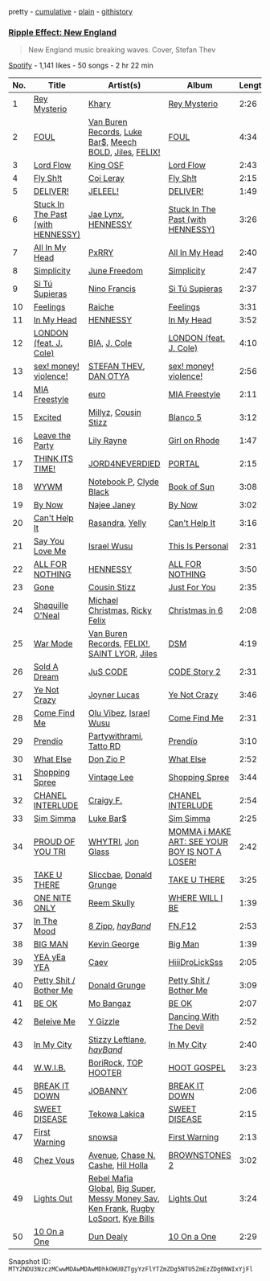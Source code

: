 pretty - [cumulative](/playlists/cumulative/37i9dQZF1DX37T6O68lz4o.md) - [plain](/playlists/plain/37i9dQZF1DX37T6O68lz4o) - [githistory](https://github.githistory.xyz/mackorone/spotify-playlist-archive/blob/main/playlists/plain/37i9dQZF1DX37T6O68lz4o)

### [Ripple Effect: New England](https://open.spotify.com/playlist/37i9dQZF1DX37T6O68lz4o)

> New England music breaking waves\. Cover, Stefan Thev

[Spotify](https://open.spotify.com/user/spotify) - 1,141 likes - 50 songs - 2 hr 22 min

| No. | Title | Artist(s) | Album | Length |
|---|---|---|---|---|
| 1 | [Rey Mysterio](https://open.spotify.com/track/5lMANswgAGvs6C8lUIQHxH) | [Khary](https://open.spotify.com/artist/4489Zgs4RNq2ZtSh3UnOxZ) | [Rey Mysterio](https://open.spotify.com/album/06qkxi5dRtOx8Wtzu0XSc5) | 2:26 |
| 2 | [FOUL](https://open.spotify.com/track/1vSswbc405HtunKunj9UnM) | [Van Buren Records](https://open.spotify.com/artist/2T6EOVQ5lAQc64poyLnXmj), [Luke Bar$](https://open.spotify.com/artist/6CGyB4PAg5rEyzeGumZrjr), [Meech BOLD](https://open.spotify.com/artist/3kv1DL4qsFPk2cPvfCqxrE), [Jiles](https://open.spotify.com/artist/7pnz0G9l89KK5iC6Beevcx), [FELIX!](https://open.spotify.com/artist/1DN9Pgv4fiAaRSSgiisj5G) | [FOUL](https://open.spotify.com/album/2eQtXkKau6EcdDERcC2vPS) | 4:34 |
| 3 | [Lord Flow](https://open.spotify.com/track/5me40Wxw2M3Ubpcac1w8Mo) | [King OSF](https://open.spotify.com/artist/5VYWaw1z5luk9NZqMIX2fh) | [Lord Flow](https://open.spotify.com/album/4dAIVG07ZNhZvlt6ToMgWU) | 2:43 |
| 4 | [Fly Sh!t](https://open.spotify.com/track/3HbMXSKuTdKWChpvMIKhg5) | [Coi Leray](https://open.spotify.com/artist/6AMd49uBDJfhf30Ak2QR5s) | [Fly Sh!t](https://open.spotify.com/album/38tlAzTpYRs5lL14yBjLxj) | 2:15 |
| 5 | [DELIVER!](https://open.spotify.com/track/6jhTj4vy4vD7n5EIFbuqJv) | [JELEEL!](https://open.spotify.com/artist/1FX1BFU0DbHRYgKP83pA0d) | [DELIVER!](https://open.spotify.com/album/2qHsiqMMKZAHysnRzYfmOn) | 1:49 |
| 6 | [Stuck In The Past \(with HENNESSY\)](https://open.spotify.com/track/3XfTIH7kTUFGT82HChugsO) | [Jae Lynx](https://open.spotify.com/artist/03lamRtaO7ZuCSn2qFfmMN), [HENNESSY](https://open.spotify.com/artist/0d3nLtBfguQFq20JzWSlIW) | [Stuck In The Past \(with HENNESSY\)](https://open.spotify.com/album/4eO9KVW2NxZzcpY7gd9Ypd) | 3:26 |
| 7 | [All In My Head](https://open.spotify.com/track/2jroBJH3oP3Ra6aWC5EDzJ) | [PxRRY](https://open.spotify.com/artist/0PsWfG0oEt3Oz7Vlur7pkE) | [All In My Head](https://open.spotify.com/album/53wyqQJQiepVRsh7FTJGMc) | 2:40 |
| 8 | [Simplicity](https://open.spotify.com/track/3dh3wF8WAbIEdXTIpbisxk) | [June Freedom](https://open.spotify.com/artist/7dYb5EKtRnRaWM0GQ12cKC) | [Simplicity](https://open.spotify.com/album/1P44V2EWQyzp6PHaA2XNzO) | 2:47 |
| 9 | [Si Tú Supieras](https://open.spotify.com/track/59712iD8O2nhx1lgAKQ0Gc) | [Nino Francis](https://open.spotify.com/artist/3V6C0b6qW61rD8dNhBgKdr) | [Si Tú Supieras](https://open.spotify.com/album/5hW4kaoVtDGVa8KcodO2uE) | 2:37 |
| 10 | [Feelings](https://open.spotify.com/track/1IoUc7el8qPFVFOC5jSfl7) | [Raiche](https://open.spotify.com/artist/4yaRDENYr8yAAlEUf23DRI) | [Feelings](https://open.spotify.com/album/2I0VwAeClbtch0ErYJbsDL) | 3:31 |
| 11 | [In My Head](https://open.spotify.com/track/4eTle2lZoO0A1har4Ut5KL) | [HENNESSY](https://open.spotify.com/artist/0d3nLtBfguQFq20JzWSlIW) | [In My Head](https://open.spotify.com/album/7qD8nZcGU5V98FU3LSSbHU) | 3:52 |
| 12 | [LONDON \(feat\. J\. Cole\)](https://open.spotify.com/track/5vhrsx08dHh2QcVh1Rsiwt) | [BIA](https://open.spotify.com/artist/6veh5zbFpm31XsPdjBgPER), [J\. Cole](https://open.spotify.com/artist/6l3HvQ5sa6mXTsMTB19rO5) | [LONDON \(feat\. J\. Cole\)](https://open.spotify.com/album/5rIHQjM7xy35RYx9E3XaqS) | 4:10 |
| 13 | [sex! money! violence!](https://open.spotify.com/track/7JwV5GYsVIRW5wrJw3lvAI) | [STEFAN THEV](https://open.spotify.com/artist/3kggahr7S6paKpAN6EMKVM), [DAN OTYA](https://open.spotify.com/artist/4mFWbLSOiaF35VEop1bMG8) | [sex! money! violence!](https://open.spotify.com/album/4fnDaPd2fiWOqaakEU2jhJ) | 2:56 |
| 14 | [MIA Freestyle](https://open.spotify.com/track/2DAWd9getY6cG4mpUOBdt4) | [euro](https://open.spotify.com/artist/3d9x5nPJE3VL3ngxkZ6aUC) | [MIA Freestyle](https://open.spotify.com/album/4kXVVOTcmOs7kHG9Z5Qow2) | 2:11 |
| 15 | [Excited](https://open.spotify.com/track/0DSFmiaYwLQO4as7r1t3W3) | [Millyz](https://open.spotify.com/artist/7dDYME7Y3GoEQotd8gUvQg), [Cousin Stizz](https://open.spotify.com/artist/0KpCz7V5XRkqKuM1JDf56O) | [Blanco 5](https://open.spotify.com/album/2LxbbBRZaTSmWZI42G99t3) | 3:12 |
| 16 | [Leave the Party](https://open.spotify.com/track/4tFF4rUola2OtZbesM6PFo) | [Lily Rayne](https://open.spotify.com/artist/04DqcxM5TVBjxdGwGlxACa) | [Girl on Rhode](https://open.spotify.com/album/5NHhAlpHoZPWzhEbg7nMga) | 1:47 |
| 17 | [THINK ITS TIME!](https://open.spotify.com/track/0oeE4Pu2wThxPH8TCyuFa4) | [JORD4NEVERDIED](https://open.spotify.com/artist/2UPrUSRrUq2ZNSN7kiQFD6) | [PORTAL](https://open.spotify.com/album/5NB9B6DnDWSfr4VOSueGH6) | 2:15 |
| 18 | [WYWM](https://open.spotify.com/track/0wJ0jSNRxttS5NifH4Vk5X) | [Notebook P](https://open.spotify.com/artist/6NCw0TVDOWRcp6bhxXZhrc), [Clyde Black](https://open.spotify.com/artist/2zeV4qg08SRujhN7rRwmkt) | [Book of Sun](https://open.spotify.com/album/5RwOHxwBjsPybtYlbc1vPQ) | 3:08 |
| 19 | [By Now](https://open.spotify.com/track/29bVVMiVYtBoDhV56nQuyR) | [Najee Janey](https://open.spotify.com/artist/2whc6gja7yTVsL7EqWEQnF) | [By Now](https://open.spotify.com/album/2SFtO9DqVuZuK7X0znR1pm) | 3:02 |
| 20 | [Can't Help It](https://open.spotify.com/track/3My45y3wg4XkU7NbJJowZC) | [Rasandra](https://open.spotify.com/artist/5ibq0cQ3cmoJDa8iTdYql0), [Yelly](https://open.spotify.com/artist/1ySXOXKvrgmzwHG6GJhkVE) | [Can't Help It](https://open.spotify.com/album/3iaBnL7KWbEQXI651JhlGe) | 3:16 |
| 21 | [Say You Love Me](https://open.spotify.com/track/7jvpSnEPKnHEtplo2uEBrT) | [Israel Wusu](https://open.spotify.com/artist/7v9HwZnQWL9zfACSgDqz3f) | [This Is Personal](https://open.spotify.com/album/1qTvju357JrsJkk6oPeZpL) | 2:31 |
| 22 | [ALL FOR NOTHING](https://open.spotify.com/track/2L9SA0p0eO7eBOwhtYHhMh) | [HENNESSY](https://open.spotify.com/artist/0d3nLtBfguQFq20JzWSlIW) | [ALL FOR NOTHING](https://open.spotify.com/album/5rFRG1dYVsZSJv2SRITNZS) | 3:50 |
| 23 | [Gone](https://open.spotify.com/track/37Deh2p4aLdEtQHXtm7AOE) | [Cousin Stizz](https://open.spotify.com/artist/0KpCz7V5XRkqKuM1JDf56O) | [Just For You](https://open.spotify.com/album/5gl8AaOhNL60AcYk2JLEE3) | 2:35 |
| 24 | [Shaquille O'Neal](https://open.spotify.com/track/1pn2A373ZsEUyX1FtEccOZ) | [Michael Christmas](https://open.spotify.com/artist/1POk07q5vJ4NcdOgkLyPzp), [Ricky Felix](https://open.spotify.com/artist/6fCDrr1iHSs1lmuJQ7cI6W) | [Christmas in 6](https://open.spotify.com/album/5rDayfk2s1XFr2Em7cnjGY) | 2:08 |
| 25 | [War Mode](https://open.spotify.com/track/0WsmublUjkN9iSiat5tpUN) | [Van Buren Records](https://open.spotify.com/artist/2T6EOVQ5lAQc64poyLnXmj), [FELIX!](https://open.spotify.com/artist/1DN9Pgv4fiAaRSSgiisj5G), [SAINT LYOR](https://open.spotify.com/artist/0pltaFx5l05YFrswlNEafU), [Jiles](https://open.spotify.com/artist/7pnz0G9l89KK5iC6Beevcx) | [DSM](https://open.spotify.com/album/1p94kHVfSZ6nGQdsWJlvol) | 4:19 |
| 26 | [Sold A Dream](https://open.spotify.com/track/0N94f0ZsUmtO75CUbZ0JyC) | [JuS CODE](https://open.spotify.com/artist/433OVAzQuqubUN9KFvLTDB) | [CODE Story 2](https://open.spotify.com/album/1eWvDVv6LjaLwB1SDZxtcl) | 2:31 |
| 27 | [Ye Not Crazy](https://open.spotify.com/track/70jjParnrP2X3mOVkoljGE) | [Joyner Lucas](https://open.spotify.com/artist/6C1ohJrd5VydigQtaGy5Wa) | [Ye Not Crazy](https://open.spotify.com/album/19KpEHCcxkTNQWm0O0aa9w) | 3:46 |
| 28 | [Come Find Me](https://open.spotify.com/track/01uqWW7DLwj0L7DCq9yX34) | [Olu Vibez](https://open.spotify.com/artist/4gWss5WLhs76gUsFACX7Rz), [Israel Wusu](https://open.spotify.com/artist/7v9HwZnQWL9zfACSgDqz3f) | [Come Find Me](https://open.spotify.com/album/2XQzzUca8vgM20qmAek72T) | 2:31 |
| 29 | [Prendío](https://open.spotify.com/track/3Sj44uPrlioAmGR8c5zCKv) | [Partywithrami](https://open.spotify.com/artist/61gpgVeT7ElOAy5IiItoCx), [Tatto RD](https://open.spotify.com/artist/3lcIJzukw4BIRATVEYXisw) | [Prendío](https://open.spotify.com/album/4Ch7xOR54Wxka7R6CLPEfv) | 3:10 |
| 30 | [What Else](https://open.spotify.com/track/6qEgF5pb5JzVewRtTaVUKp) | [Don Zio P](https://open.spotify.com/artist/3RBmwSWiwn0mL9j8dXHKTV) | [What Else](https://open.spotify.com/album/7LjebUycGZ0B9GTUS08wEy) | 2:52 |
| 31 | [Shopping Spree](https://open.spotify.com/track/36aRN8cZQOsNCzflng8p4u) | [Vintage Lee](https://open.spotify.com/artist/197t0dYfJx5S2mxxEHApdf) | [Shopping Spree](https://open.spotify.com/album/0R0ynonS1lOBtOik0EHeFv) | 3:44 |
| 32 | [CHANEL INTERLUDE](https://open.spotify.com/track/3VDam84f06Idp4O8Ncc8n0) | [Craigy F.](https://open.spotify.com/artist/74gjXz4Kg3qHBlkdAuqtM7) | [CHANEL INTERLUDE](https://open.spotify.com/album/6pF7QRHA9vb5p5IvIGxFB7) | 2:54 |
| 33 | [Sim Simma](https://open.spotify.com/track/0LCpAqkpl7drtth6HWVnrx) | [Luke Bar$](https://open.spotify.com/artist/6CGyB4PAg5rEyzeGumZrjr) | [Sim Simma](https://open.spotify.com/album/4y1JexJuRC9hzT2SHCYscg) | 2:25 |
| 34 | [PROUD OF YOU TRI](https://open.spotify.com/track/09COZZ6scdIaRSP8KQl2nV) | [WHYTRI](https://open.spotify.com/artist/4z1mmeq6Dsr43uwzLiTXys), [Jon Glass](https://open.spotify.com/artist/1u2PrmG6RI8ldR2974GdMn) | [MOMMA i MAKE ART: SEE YOUR BOY IS NOT A LOSER!](https://open.spotify.com/album/6uDLjfr1RrtYJOxkivdSFs) | 2:42 |
| 35 | [TAKE U THERE](https://open.spotify.com/track/3NO2rYXKOnuRHjsCu2vQpq) | [Sliccbae](https://open.spotify.com/artist/1dInXVk6DmvkFHJb6FD9lV), [Donald Grunge](https://open.spotify.com/artist/0OYdOAg5NBuS47KdnJF4lH) | [TAKE U THERE](https://open.spotify.com/album/0618vY8S4ueScXPUorSBQh) | 3:25 |
| 36 | [ONE NITE ONLY](https://open.spotify.com/track/2ajGnSHXy2iPykSPQV3J26) | [Reem Skully](https://open.spotify.com/artist/2X4yIi81bUWMJMJb0TdiYE) | [WHERE WILL I BE](https://open.spotify.com/album/6mLuOGAS26jIiItuMYTmHY) | 1:39 |
| 37 | [In The Mood](https://open.spotify.com/track/0ryQj98VTxuRWF4hLZYnFX) | [8 Zipp](https://open.spotify.com/artist/77p4nWKhsjAqUXybLgycLZ), [$hay Band$](https://open.spotify.com/artist/42KDAxLYKbn91p26KCsQRB) | [FN.F12](https://open.spotify.com/album/1MoVRxZVKkgcjAtCUxg7jA) | 2:53 |
| 38 | [BIG MAN](https://open.spotify.com/track/3jAFw1z2NnST0yQp28VUvX) | [Kevin George](https://open.spotify.com/artist/0UFKnbRkop5zKvIHhbnMCI) | [Big Man](https://open.spotify.com/album/3rF84Wo4MswRmCabQdBf0Q) | 1:39 |
| 39 | [YEA yEa YEA](https://open.spotify.com/track/4cGMLUZEr8HU6QPlcUcZ2r) | [Caev](https://open.spotify.com/artist/0mkMBdJb4grjol3blckHxe) | [HiiiDroLickSss](https://open.spotify.com/album/2lnSd02vYpJQpvMl7H1fjC) | 2:05 |
| 40 | [Petty Shit / Bother Me](https://open.spotify.com/track/6T96oWcKjP6gXUfSgS6DZ0) | [Donald Grunge](https://open.spotify.com/artist/0OYdOAg5NBuS47KdnJF4lH) | [Petty Shit / Bother Me](https://open.spotify.com/album/4e97L2Hh6nJx1QpZdzpMKF) | 3:09 |
| 41 | [BE OK](https://open.spotify.com/track/2piBc7Tf4OneZ8gbChmWpb) | [Mo Bangaz](https://open.spotify.com/artist/7lIiOcOBI059zW6PY5Ghqg) | [BE OK](https://open.spotify.com/album/3vEWxsTm3AAlcuMSirnYjs) | 2:07 |
| 42 | [Beleive Me](https://open.spotify.com/track/0TztxVGAoatcgqhUR7K3qI) | [Y Gizzle](https://open.spotify.com/artist/2NrmxpPJ1YPMkidYYckQVT) | [Dancing With The Devil](https://open.spotify.com/album/6gRCG7vCuYBYdyZozqP663) | 2:52 |
| 43 | [In My City](https://open.spotify.com/track/1fGXDyFhiAlvm0siIF8JyH) | [Stizzy Leftlane](https://open.spotify.com/artist/2dQwBBED5oUeKyHYU7R5VN), [$hayBand$](https://open.spotify.com/artist/7jxxXzCLgiFE57KCjWw4H2) | [In My City](https://open.spotify.com/album/1db6x6nZ2IN1JjLDqIBa7B) | 2:40 |
| 44 | [W.W.I.B.](https://open.spotify.com/track/5y3o0v46j0zbOhFpXiTl19) | [BoriRock](https://open.spotify.com/artist/3KlJV8iotDsiPz2UGGHXeL), [TOP HOOTER](https://open.spotify.com/artist/2qs233LOZanmivHz1Dpi5n) | [HOOT GOSPEL](https://open.spotify.com/album/0ByoFSrgFRY7gToTuEj1ZC) | 3:23 |
| 45 | [BREAK IT DOWN](https://open.spotify.com/track/7aHzEZTz87BY3HGQ9ce27C) | [JOBANNY](https://open.spotify.com/artist/4FLNvTxyvcl8ZWUfLFZec6) | [BREAK IT DOWN](https://open.spotify.com/album/2nWkbY5Fwd1PfadF7a9QMb) | 2:06 |
| 46 | [SWEET DISEASE](https://open.spotify.com/track/1Mkmfkox2uJmb29RdF7OF7) | [Tekowa Lakica](https://open.spotify.com/artist/26HeoqIprMyFI8AQZMjqJJ) | [SWEET DISEASE](https://open.spotify.com/album/18lDvKH0U0q4VPAGy3yWRM) | 2:15 |
| 47 | [First Warning](https://open.spotify.com/track/4p51QROZkN1BXzKCwQx8fe) | [snowsa](https://open.spotify.com/artist/1CjeZeV3TnH5XUlUGMqedu) | [First Warning](https://open.spotify.com/album/00VFqJE0acrwKOB0Fy9yrr) | 2:13 |
| 48 | [Chez Vous](https://open.spotify.com/track/3IXLux9HHfxT2kogNpCzZm) | [Avenue](https://open.spotify.com/artist/1zmCAD5TrrZxSJ9SJJ0PxE), [Chase N\. Cashe](https://open.spotify.com/artist/6eC3EdDpDAjtd3W9I0zklh), [Hil Holla](https://open.spotify.com/artist/3ZTofO4AwWNYFt9QHPQUsP) | [BROWNSTONES 2](https://open.spotify.com/album/5vssnZx0msxs1saDwnP7yu) | 3:02 |
| 49 | [Lights Out](https://open.spotify.com/track/47apDG3Hq3HNXMDanJ5b9v) | [Rebel Mafia Global](https://open.spotify.com/artist/76adkmxsrkIT6eDqfqVhzc), [Big Super](https://open.spotify.com/artist/4BgZiBtnUFKNx62M3YIIqh), [Messy Money Sav](https://open.spotify.com/artist/13SmRDpZnsMINtZnH0230f), [Ken Frank](https://open.spotify.com/artist/36A8ykIWSdqME291FZKke6), [Rugby LoSport](https://open.spotify.com/artist/1vLCXFbZ7UiAw9EVNZTFJT), [Kye Bills](https://open.spotify.com/artist/7yWoldRQWzWXMT5TrPGvkC) | [Lights Out](https://open.spotify.com/album/1LwN1zvSImu6H0JMblOwAv) | 3:24 |
| 50 | [10 On a One](https://open.spotify.com/track/7nXWHvpMTz2Mx5J3l56nbw) | [Dun Dealy](https://open.spotify.com/artist/6GjQh4aojWl1rPSkN3kBgE) | [10 On a One](https://open.spotify.com/album/0maeEjuWdqxhHNX2mIOsRT) | 2:29 |

Snapshot ID: `MTY2NDU3NzczMCwwMDAwMDAwMDhkOWU0ZTgyYzFlYTZmZDg5NTU5ZmEzZDg0NWIxYjFl`
